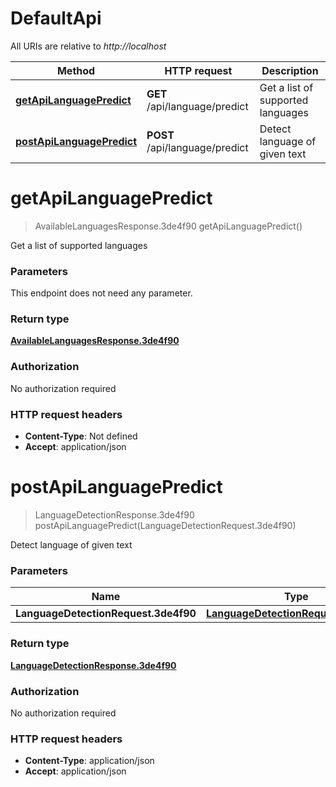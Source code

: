 # DefaultApi

All URIs are relative to *http://localhost*

Method | HTTP request | Description
------------- | ------------- | -------------
[**getApiLanguagePredict**](DefaultApi.md#getApiLanguagePredict) | **GET** /api/language/predict | Get a list of supported languages
[**postApiLanguagePredict**](DefaultApi.md#postApiLanguagePredict) | **POST** /api/language/predict | Detect language of given text


<a name="getApiLanguagePredict"></a>
# **getApiLanguagePredict**
> AvailableLanguagesResponse.3de4f90 getApiLanguagePredict()

Get a list of supported languages

### Parameters
This endpoint does not need any parameter.

### Return type

[**AvailableLanguagesResponse.3de4f90**](../Models/AvailableLanguagesResponse.3de4f90.md)

### Authorization

No authorization required

### HTTP request headers

- **Content-Type**: Not defined
- **Accept**: application/json

<a name="postApiLanguagePredict"></a>
# **postApiLanguagePredict**
> LanguageDetectionResponse.3de4f90 postApiLanguagePredict(LanguageDetectionRequest.3de4f90)

Detect language of given text

### Parameters

Name | Type | Description  | Notes
------------- | ------------- | ------------- | -------------
 **LanguageDetectionRequest.3de4f90** | [**LanguageDetectionRequest.3de4f90**](../Models/LanguageDetectionRequest.3de4f90.md)|  | [optional]

### Return type

[**LanguageDetectionResponse.3de4f90**](../Models/LanguageDetectionResponse.3de4f90.md)

### Authorization

No authorization required

### HTTP request headers

- **Content-Type**: application/json
- **Accept**: application/json

